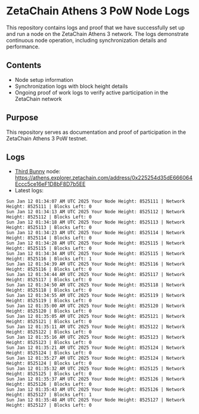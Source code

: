 # ZetaChain Athens 3 PoW Node Logs
This repository contains logs and proof that we have successfully set up and run a node on the ZetaChain Athens 3 network. The logs demonstrate continuous node operation, including synchronization details and performance.

## Contents
- Node setup information
- Synchronization logs with block height details
- Ongoing proof of work logs to verify active participation in the ZetaChain network

## Purpose
This repository serves as documentation and proof of participation in the ZetaChain Athens 3 PoW testnet.

## Logs

- [Third Bunny](https://thirdbunny.xyz/) node: https://athens.explorer.zetachain.com/address/0x225254d35dE666064Eccc5ce16eF1D8bF8D7b5EE
- Latest logs:
```
Sun Jan 12 01:34:07 AM UTC 2025 Your Node Height: 8525111 | Network Height: 8525111 | Blocks Left: 0
Sun Jan 12 01:34:13 AM UTC 2025 Your Node Height: 8525112 | Network Height: 8525112 | Blocks Left: 0
Sun Jan 12 01:34:18 AM UTC 2025 Your Node Height: 8525113 | Network Height: 8525113 | Blocks Left: 0
Sun Jan 12 01:34:23 AM UTC 2025 Your Node Height: 8525114 | Network Height: 8525114 | Blocks Left: 0
Sun Jan 12 01:34:28 AM UTC 2025 Your Node Height: 8525115 | Network Height: 8525115 | Blocks Left: 0
Sun Jan 12 01:34:34 AM UTC 2025 Your Node Height: 8525115 | Network Height: 8525116 | Blocks Left: 1
Sun Jan 12 01:34:39 AM UTC 2025 Your Node Height: 8525116 | Network Height: 8525116 | Blocks Left: 0
Sun Jan 12 01:34:44 AM UTC 2025 Your Node Height: 8525117 | Network Height: 8525117 | Blocks Left: 0
Sun Jan 12 01:34:50 AM UTC 2025 Your Node Height: 8525118 | Network Height: 8525118 | Blocks Left: 0
Sun Jan 12 01:34:55 AM UTC 2025 Your Node Height: 8525119 | Network Height: 8525119 | Blocks Left: 0
Sun Jan 12 01:35:00 AM UTC 2025 Your Node Height: 8525120 | Network Height: 8525120 | Blocks Left: 0
Sun Jan 12 01:35:05 AM UTC 2025 Your Node Height: 8525121 | Network Height: 8525121 | Blocks Left: 0
Sun Jan 12 01:35:11 AM UTC 2025 Your Node Height: 8525122 | Network Height: 8525122 | Blocks Left: 0
Sun Jan 12 01:35:16 AM UTC 2025 Your Node Height: 8525123 | Network Height: 8525123 | Blocks Left: 0
Sun Jan 12 01:35:21 AM UTC 2025 Your Node Height: 8525124 | Network Height: 8525124 | Blocks Left: 0
Sun Jan 12 01:35:27 AM UTC 2025 Your Node Height: 8525124 | Network Height: 8525124 | Blocks Left: 0
Sun Jan 12 01:35:32 AM UTC 2025 Your Node Height: 8525125 | Network Height: 8525125 | Blocks Left: 0
Sun Jan 12 01:35:37 AM UTC 2025 Your Node Height: 8525126 | Network Height: 8525126 | Blocks Left: 0
Sun Jan 12 01:35:43 AM UTC 2025 Your Node Height: 8525126 | Network Height: 8525127 | Blocks Left: 1
Sun Jan 12 01:35:48 AM UTC 2025 Your Node Height: 8525127 | Network Height: 8525127 | Blocks Left: 0
```
